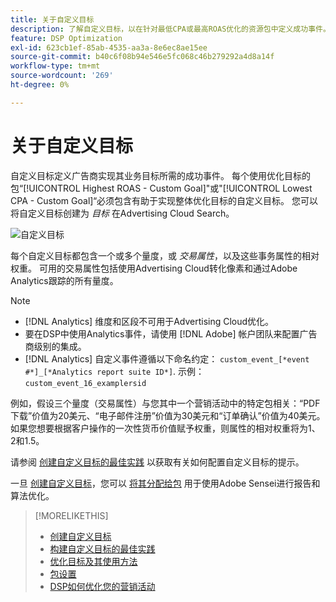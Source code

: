 ```yaml
---
title: 关于自定义目标
description: 了解自定义目标，以在针对最低CPA或最高ROAS优化的资源包中定义成功事件。
feature: DSP Optimization
exl-id: 623cb1ef-85ab-4535-aa3a-8e6ec8ae15ee
source-git-commit: b40c6f08b94e546e5fc068c46b279292a4d8a14f
workflow-type: tm+mt
source-wordcount: '269'
ht-degree: 0%

---
```


# 关于自定义目标

自定义目标定义广告商实现其业务目标所需的成功事件。 每个使用优化目标的包“[!UICONTROL Highest ROAS - Custom Goal]&quot;或&quot;[!UICONTROL Lowest CPA - Custom Goal]“必须包含有助于实现整体优化目标的自定义目标。 您可以将自定义目标创建为 *目标* 在Advertising Cloud Search。

![自定义目标](/help/dsp/assets/objective-goals.png)

每个自定义目标都包含一个或多个量度，或 *交易属性*，以及这些事务属性的相对权重。 可用的交易属性包括使用Advertising Cloud转化像素和通过Adobe Analytics跟踪的所有量度。

>[!NOTE]
>
>* [!DNL Analytics] 维度和区段不可用于Advertising Cloud优化。
>* 要在DSP中使用Analytics事件，请使用 [!DNL Adobe] 帐户团队来配置广告商级别的集成。
>* [!DNL Analytics] 自定义事件遵循以下命名约定： `custom_event_[*event #*]_[*Analytics report suite ID*]`. 示例： `custom_event_16_examplersid`


例如，假设三个量度（交易属性）与您其中一个营销活动中的特定包相关：“PDF下载”价值为20美元、“电子邮件注册”价值为30美元和“订单确认”价值为40美元。 如果您想要根据客户操作的一次性货币价值赋予权重，则属性的相对权重将为1、2和1.5。

请参阅 [创建自定义目标的最佳实践](custom-goal-best-practices.md) 以获取有关如何配置自定义目标的提示。

一旦 [创建自定义目标](custom-goal-create.md)，您可以 [将其分配给包](/help/dsp/campaign-management/packages/package-settings.md) 用于使用Adobe Sensei进行报告和算法优化。

>[!MORELIKETHIS]
>
>* [创建自定义目标](custom-goal-create.md)
>* [构建自定义目标的最佳实践](custom-goal-best-practices.md)
>* [优化目标及其使用方法](optimization-goals.md)
>* [包设置](/help/dsp/campaign-management/packages/package-settings.md)
> * [DSP如何优化您的营销活动](optimization-how-dsp-optimizes-campaigns.md)

